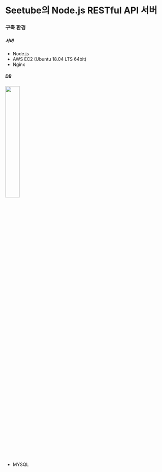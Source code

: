 # Seetube의 Node.js RESTful API 서버

### 구축 환경

##### 서버

<imgs src="https://w7.pngwing.com/pngs/722/830/png-transparent-node-js-javascript-asynchronous-i-o-chrome-v8-event-driven-programming-others.png" width="30%" height="30%">
  
  - Node.js
  - AWS EC2 (Ubuntu 18.04 LTS 64bit)
  - Nginx
  
##### DB

<img src="https://1000logos.net/wp-content/uploads/2020/08/MySQL-Logo.png" width="30%" height="30%">
                                                                                               
  - MYSQL

